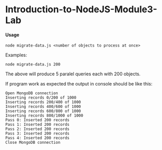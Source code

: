 # Introduction-to-NodeJS-Module3-Lab

#### Usage
```
node migrate-data.js <number of objects to process at once>
```

Examples: 

```
node migrate-data.js 200
```
The above will produce 5 paralel queries each with 200 objects. 

If program work as expected the output in console should be like this:

```
Open MongoDB connection
Inserting records 0/200 of 1000
Inserting records 200/400 of 1000
Inserting records 400/600 of 1000
Inserting records 600/800 of 1000
Inserting records 800/1000 of 1000
Pass 0: Inserted 200 records
Pass 1: Inserted 200 records
Pass 2: Inserted 200 records
Pass 3: Inserted 200 records
Pass 4: Inserted 200 records
Close MongoDB connection

```
